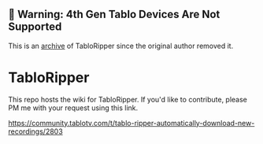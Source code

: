 ## 🚨 Warning: 4th Gen Tablo Devices Are Not Supported

This is an [archive](https://github.com/jessedp/TabloRipper/releases/tag/v2.4.3) of TabloRipper since the original author removed it. 


# TabloRipper

This repo hosts the wiki for TabloRipper. If you'd like to contribute, please PM me with your request using this link.

https://community.tablotv.com/t/tablo-ripper-automatically-download-new-recordings/2803

